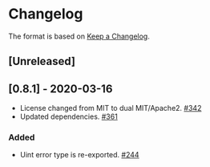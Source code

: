 # Changelog

The format is based on [Keep a Changelog].

[Keep a Changelog]: http://keepachangelog.com/en/1.0.0/

## [Unreleased]

## [0.8.1] - 2020-03-16
- License changed from MIT to dual MIT/Apache2. [#342](https://github.com/paritytech/parity-common/pull/342)
- Updated dependencies. [#361](https://github.com/paritytech/parity-common/pull/361)

### Added
- Uint error type is re-exported. [#244](https://github.com/paritytech/parity-common/pull/244)
